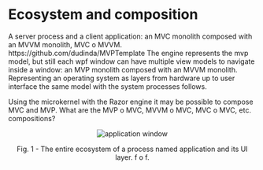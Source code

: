 # Ecosystem and composition
<p>A server process and a client application: an MVC monolith composed with an MVVM monolith, MVC o MVVM. https://github.com/dudinda/MVPTemplate The engine represents the mvp model, but still each wpf window can have multiple view models to navigate inside a window: an MVP monolith composed with an MVVM monolith. Representing an operating system as layers from hardware up to user interface the same model with the system processes follows.</p>
<p>Using the microkernel with the Razor engine it may be possible to compose MVC and MVP. What are the MVP o MVC, MVVM o MVC, MVC o MVC, etc. compositions?</p>
<p align="center">
    <img src="https://i.imgur.com/mZtAxXv.png" alt="application window">
     <p align="center">Fig. 1 - The entire ecosystem of a process named application and its UI layer. f o f.</p>
</p>
